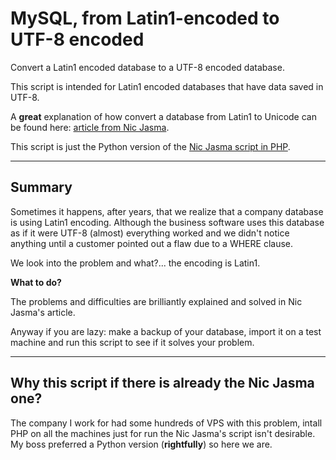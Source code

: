 # MySQL, from Latin1-encoded to UTF-8 encoded
Convert a Latin1 encoded database to a UTF-8 encoded database.

This script is intended for Latin1 encoded databases that have data saved in UTF-8.

A **great** explanation of how convert a database from Latin1 to Unicode can be found here: [article from Nic Jasma](https://nicj.net/mysql-converting-an-incorrect-latin1-column-to-utf8/).

This script is just the Python version of the [Nic Jasma script in PHP](https://github.com/nicjansma/mysql-convert-latin1-to-utf8).

---

## Summary

Sometimes it happens, after years, that we realize that a company database is using Latin1 encoding.
Although the business software uses this database as if it were UTF-8 (almost) everything worked and we didn't notice anything until a customer pointed out a flaw due to a WHERE clause.

We look into the problem and what?... the encoding is Latin1.

**What to do?**

The problems and difficulties are brilliantly explained and solved in Nic Jasma's article.

Anyway if you are lazy: make a backup of your database, import it on a test machine and run this script to see if it solves your problem.

---

## Why this script if there is already the Nic Jasma one?

The company I work for had some hundreds of VPS with this problem, intall PHP on all the machines just for run the Nic Jasma's script isn't desirable.
My boss preferred a Python version (**rightfully**) so here we are.
